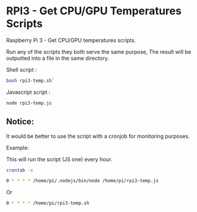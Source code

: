 # RPI3 - Get CPU/GPU Temperatures Scripts
Raspberry Pi 3 - Get CPU/GPU temperatures scripts.

Run any of the scripts they both serve the same purpose, The result will be outputted into a file in the same directory.

Shell script : 

```bash
bash rpi3-temp.sh`
```

Javascript script : 

```bash
node rpi3-temp.js
```

## Notice:

It would be better to use the script with a cronjob for monitoring purposes.

Example:

This will run the script (JS one) every hour.

```bash
crontab -e
```

```bash
0 * * * * /home/pi/.nodejs/bin/node /home/pi/rpi3-temp.js
```

Or

```bash
0 * * * * /home/pi/rpi3-temp.sh
```

